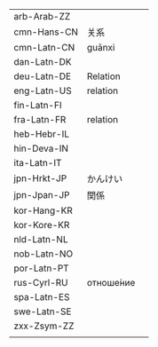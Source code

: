 | | | |
|-|-|-|
| arb-Arab-ZZ |  |  |
| cmn-Hans-CN | 关系 |  |
| cmn-Latn-CN | guānxi |  |
| dan-Latn-DK |  |  |
| deu-Latn-DE | Relation |  |
| eng-Latn-US | relation |  |
| fin-Latn-FI |  |  |
| fra-Latn-FR | relation |  |
| heb-Hebr-IL |  |  |
| hin-Deva-IN |  |  |
| ita-Latn-IT |  |  |
| jpn-Hrkt-JP | かんけい |  |
| jpn-Jpan-JP | 関係 |  |
| kor-Hang-KR |  |  |
| kor-Kore-KR |  |  |
| nld-Latn-NL |  |  |
| nob-Latn-NO |  |  |
| por-Latn-PT |  |  |
| rus-Cyrl-RU | отноше́ние |  |
| spa-Latn-ES |  |  |
| swe-Latn-SE |  |  |
| zxx-Zsym-ZZ |  |  |
|  |  |  |